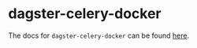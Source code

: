 # dagster-celery-docker

The docs for `dagster-celery-docker` can be found
[here](https://docs.dagster.io/apidocs/libraries/dagster_celery_docker).
